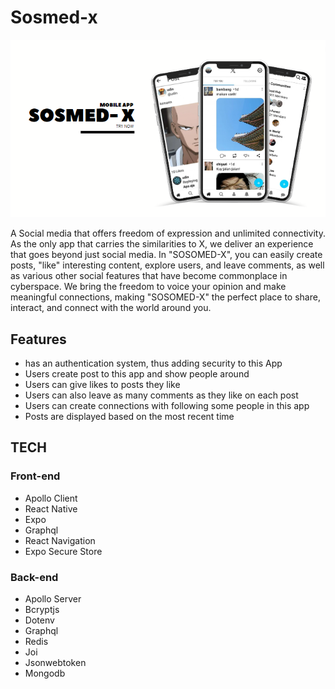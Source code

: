 # Sosmed-x
![Alt text](image.png)

A Social media that offers freedom of expression and unlimited connectivity. As the only app that carries the similarities to X, we deliver an experience that goes beyond just social media. In "SOSOMED-X", you can easily create posts, "like" interesting content, explore users, and leave comments, as well as various other social features that have become commonplace in cyberspace. We bring the freedom to voice your opinion and make meaningful connections, making "SOSOMED-X" the perfect place to share, interact, and connect with the world around you.

## Features
 - has an authentication system, thus adding security to this App
 - Users create post to this app and show people around
 - Users can give likes to posts they like
 - Users can also leave as many comments as they like on each post
 - Users can create connections with following some people in this app
 - Posts are displayed based on the most recent time


## TECH
### Front-end
- Apollo Client
- React Native
- Expo
- Graphql
- React Navigation
- Expo Secure Store

### Back-end
- Apollo Server
- Bcryptjs
- Dotenv
- Graphql
- Redis
- Joi
- Jsonwebtoken
- Mongodb
